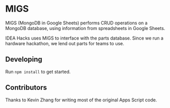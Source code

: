 # MIGS

MIGS (MongoDB in Google Sheets) performs CRUD operations on a MongoDB database,
using information from spreadsheets in Google Sheets.

IDEA Hacks uses MIGS to interface with the parts database. Since we run a
hardware hackathon, we lend out parts for teams to use.

## Developing

Run `npm install` to get started.

## Contributors

Thanks to Kevin Zhang for writing most of the original Apps Script code.

